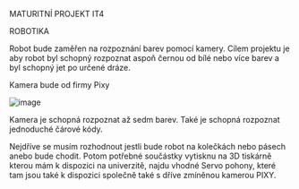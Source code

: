 MATURITNÍ PROJEKT IT4

ROBOTIKA

Robot bude zaměřen na rozpoznání barev pomocí kamery. Cílem projektu je aby robot byl schopný rozpoznat aspoň černou od bílé nebo více barev a byl schopný jet po určené dráze.

Kamera bude od firmy Pixy

![image](https://github.com/user-attachments/assets/d4877efa-77d0-44a7-ac8a-69d06fae34d1)

Kamera je schopná rozpoznat až sedm barev. Také je schopná rozpoznat jednoduché čárové kódy.

Nejdříve se musím rozhodnout jestli bude robot na kolečkách nebo pásech anebo bude chodit. Potom potřebné součástky vytisknu na 3D tiskárně kterou mám k dispozici na univerzitě, najdu vhodné Servo pohony, které tam jsou také k dispozici společně také s dříve zmíněnou kamerou PIXY.
